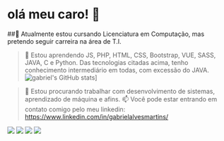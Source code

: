 # olá meu caro! 👋

##🔭 Atualmente estou cursando Licenciatura em Computação, mas pretendo seguir carreira na área de T.I.


> 🌱 Estou aprendendo JS, PHP, HTML, CSS, Bootstrap, VUE, SASS, JAVA, C e Python.
> Das tecnologias citadas acima, tenho conhecimento intermediário em todas, com excessão do JAVA.
![gabriel's GitHub stats](https://github-readme-stats.vercel.app/api?username=Gabriel-stack)]

> 👯 Estou procurando trabalhar com desenvolvimento de sistemas, aprendizado de máquina e afins.
> 📫 Você pode estar entrando em contato comigo pelo meu linkedin: https://www.linkedin.com/in/gabrielalvesmartins/



[<img src="https://img.shields.io/badge/twitter-%231DA1F2.svg?&style=for-the-badge&logo=twitter&logoColor=white" />](https://twitter.com/USERNAME) [<img src="https://img.shields.io/badge/linkedin-%230077B5.svg?&style=for-the-badge&logo=linkedin&logoColor=white" />](https://www.linkedin.com/in/gabrielalvesmartins/) [<img src = "https://img.shields.io/badge/instagram-%23E4405F.svg?&style=for-the-badge&logo=instagram&logoColor=white">](https://www.instagram.com/gabriel_martins38/) [<img src = "https://img.shields.io/badge/facebook-%231877F2.svg?&style=for-the-badge&logo=facebook&logoColor=white">](https://www.facebook.com/gabriel.queiros.505)
